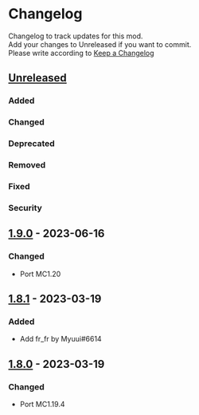 # Changelog
Changelog to track updates for this mod.  
    Add your changes to Unreleased if you want to commit.  
    Please write according to [Keep a Changelog](https://keepachangelog.com/en/1.0.0/)

## [Unreleased]

### Added

### Changed

### Deprecated

### Removed

### Fixed

### Security

## [1.9.0] - 2023-06-16

### Changed
- Port MC1.20

## [1.8.1] - 2023-03-19

### Added
- Add fr_fr by Myuui#6614

## [1.8.0] - 2023-03-19

### Changed
- Port MC1.19.4

[Unreleased]: https://github.com/MORIMORI0317/MemoryUsageScreen/compare/v1.9.0...HEAD
[1.9.0]: https://github.com/MORIMORI0317/MemoryUsageScreen/compare/v1.8.1...v1.9.0
[1.8.1]: https://github.com/MORIMORI0317/MemoryUsageScreen/compare/v1.8.0...v1.8.1
[1.8.0]: https://github.com/MORIMORI0317/MemoryUsageScreen/commits/v1.8.0
